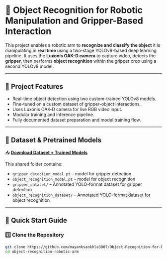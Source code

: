 # 🤖 Object Recognition for Robotic Manipulation and Gripper-Based Interaction

This project enables a robotic arm to **recognize and classify the object** it is manipulating in **real time** using a two-stage YOLOv8-based deep learning pipeline. It uses the **Luxonis OAK-D camera** to capture video, detects the **gripper**, then performs **object recognition** within the gripper crop using a second YOLOv8 model.

---

## 📌 Project Features

- Real-time object detection using two custom-trained YOLOv8 models.
- Fine-tuned on a custom dataset of gripper-object interactions.
- Uses Luxonis OAK-D camera for live RGB video input.
- Modular training and inference pipeline.
- Fully documented dataset preparation and model training flow.


---

## 📁 Dataset & Pretrained Models

📥 **[Download Dataset + Trained Models](https://drive.google.com/drive/folders/1I_5nQUgrvlu9U8h595vCt1r-NStuat5S)**

This shared folder contains:
- `gripper_detection_model.pt` – model for gripper detection
- `object_recognition_model.pt` – model for object recognition
- `gripper_dataset/` – Annotated YOLO-format dataset for gripper detection
- `object_recognition_dataset/` – Annotated YOLO-format dataset for object recognition


---

## 🚀 Quick Start Guide

### 1️⃣ Clone the Repository

```bash
git clone https://github.com/mayanksankhla3007/Object-Recognition-for-Robotic-Manipulation.git
cd object-recognition-robotic-arm
